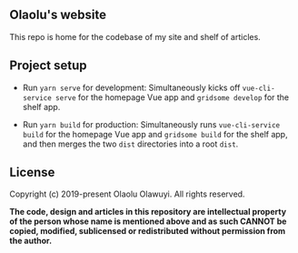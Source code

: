## Olaolu's website

This repo is home for the codebase of my site and shelf of articles.

## Project setup

- Run `yarn serve` for development: Simultaneously kicks off
  `vue-cli-service serve` for the homepage Vue app and `gridsome develop` for
  the shelf app.

- Run `yarn build` for production: Simultaneously runs `vue-cli-service build`
  for the homepage Vue app and `gridsome build` for the shelf app, and then
  merges the two `dist` directories into a root `dist`.

## License

Copyright (c) 2019-present Olaolu Olawuyi. All rights reserved.

**The code, design and articles in this repository are intellectual property of
the person whose name is mentioned above and as such CANNOT be copied, modified,
sublicensed or redistributed without permission from the author.**
